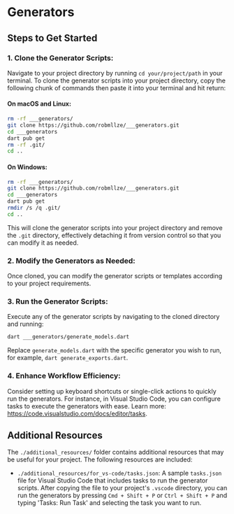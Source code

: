 # Generators

## Steps to Get Started

### 1. Clone the Generator Scripts:

Navigate to your project directory by running `cd your/project/path` in your terminal. To clone the generator scripts into your project directory, copy the following chunk of commands then paste it into your terminal and hit return:

#### On macOS and Linux:

```bash
rm -rf ___generators/
git clone https://github.com/robmllze/___generators.git
cd ___generators
dart pub get
rm -rf .git/
cd ..
```

#### On Windows:

```bash
rm -rf ___generators/
git clone https://github.com/robmllze/___generators.git
cd ___generators
dart pub get
rmdir /s /q .git/
cd ..
```

This will clone the generator scripts into your project directory and remove the `.git` directory, effectively detaching it from version control so that you can modify it as needed.

### 2. Modify the Generators as Needed:

Once cloned, you can modify the generator scripts or templates according to your project requirements.

### 3. Run the Generator Scripts:

Execute any of the generator scripts by navigating to the cloned directory and running:

```bash
dart ___generators/generate_models.dart
```

Replace `generate_models.dart` with the specific generator you wish to run, for example, `dart generate_exports.dart`.

### 4. Enhance Workflow Efficiency:

Consider setting up keyboard shortcuts or single-click actions to quickly run the generators. For instance, in Visual Studio Code, you can configure tasks to execute the generators with ease. Learn more: https://code.visualstudio.com/docs/editor/tasks.

## Additional Resources

The `./additional_resources/` folder contains additional resources that may be useful for your project. The following resources are included:

- `./additional_resources/for_vs-code/tasks.json`: A sample `tasks.json` file for Visual Studio Code that includes tasks to run the generator scripts. After copying the file to your project's `.vscode` directory, you can run the generators by pressing `Cmd + Shift + P` or `Ctrl + Shift + P` and typing 'Tasks: Run Task' and selecting the task you want to run.
